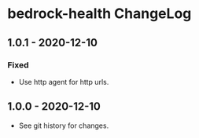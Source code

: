 # bedrock-health ChangeLog

## 1.0.1 - 2020-12-10

### Fixed
- Use http agent for http urls.

## 1.0.0 - 2020-12-10

- See git history for changes.
